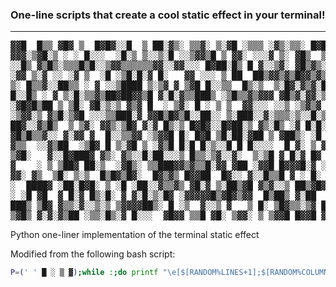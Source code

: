 ### One-line scripts that create a cool static effect in your terminal!
---

<pre>
▓▓█  █▒▒ ▓█▓ ▒  █▓█▓░░█  ▒ ██░▓▒░ ▒▒▓░ ▒░▓█ ░▒▒▒ ░▓▒░▒▒░ █▓██░░▓▒▓ ▓█ █▓▓░▓▓ █▒█▒ █▓██▓  ▒▓░▒▓▒▓▓█░░ ▓█▒▓▓▒█▓░ ░█▓░  ▒ ▓█▓▒▓░ █ █▓█▒▓█░ ██▒ ▓█▓██▓█░▒▓░▒
▓▓▓░▒▓█░▒ ░ ░ █░░░  ░█░▒ ▒░░▒░█ ░░▒▓▓▒█ ▒ ▓▓░ ░░░▓ ▒░ ▓█▒  ▒▓ ░ ▒▓░▓░█▓░ ▒ ██▒░▓▓░▓▓███ ░░░ ░▒█░░ ▓▓ █▓░ █▓ ███▒ ▓▒░   ▓▒░░  ░▒░█░█▒▒▒░█▓ ▒ ▒░░ ▓█▓▒▒▓▓ 
░░█▒ ▓▒█▒░▒▒▒█▒█░░▒▓▓▒▒▒▒▒▒▓▓░░▓▓░░░ █▓██░█▒ █ ▓░░▒▓░ ▓█▒▓▒░▒█ ▓█░ ▒▒█░▒ █▒▒░▓░░▓█▓█  ▓░▒▒▒  ░░█░░▓ ▒▓█░░▓░▒░▓░▒ ░░█░░▓▒▒▓ ██ █   ▒░▓▓ ████▓▒▓ ▓░▓▒░▓█▓░
░▓▓ ▒░▓ ░░ ░▓ ▒  ░█ ░▒█░█░▓ █░   ▓▓ ░░░ ▒ ██  ██▒▓▓▒▓▒█▓▓▒▓▒░▒▓ █ ▒██░▓ ░▒▓░▒▒░ ▓▓▒██░░█▓▓▓█▓▓█▓ ▒█▒▒▓ ░▓█▓█▒ ░▓▓▒█ ▒█▓░░░█▒░▒  ██░   █░░ ▓ ▓██▒▓░▒██▓█ 
▒░ █▒▒▓░░██▒▒ ░ ▓ ░░▒████ ▒░▒▓ ▓ ▒▓█ █░░▒▒  █▒░▒  ▒░█▓░▓▒▓░█░▒▒ █░░█▒░░▓▒▓ ▓░  ▒▓▓░▓▒██░░  █▓░▓▒██ ▒▒█░░░ ░█▒░▓░▒█▒░▓░██ ░▒█░ ▓▒█░▓░▒░██▓░▒▓▒░ █▓ ░ ░░█▓
█░░█▒ ░ ▓ ▒░█░▒▒▓▒██▓██▓▓▒█ ▓░█░▓▒▒███▒ ░▒█▒▒▓▒▓▓▓ ▓█▒▓░▓▓░▒█ ██░▒░░▓█▓ █▒ ▓▓▓▓▒   █▒▒░░ ▓▒▓▒ ██ █░▒░░▒ ▓█░▓░░ ░▓░░ ░▓░▒█ ▓▓░▒▓▒▒█▓▒░ ▓▒██▓▓▒░ ▒▓█▓▓▒█ ░
░▓█▓█▒██ ▒ ▒█░ ▓█░▒░▒ ▓▒▓ █  ░ ▒▓░ █ ░ ▒ ▒  ▓▓░░░ ░░▒ ░▒▓▒▓ ▒▓░  ▒▒░▓▒█▒█▒ █▒▓▒ ▒▒▓ ░█▒░░█ ▒░▓░▒░▓░ ▒░░ ██▓░▒ ▒ █░▓▓▒▒█▒▒▒▒░▓▒▒░░▒ ░▒▒▒█▒█▒▓░▓▓░░█░░  █▒▓
░▒▓▓░▒ ▓▒█░▒▓█ ░░░▒▒███░▓ ▓▓█▒█▓▒█░░██░░ ▒░███░░▓░▒▒▒░▒░░█░▒▒▓ ░░▒▓█▒▓██░▒▓ ▒▒   ░█▒░▒▓▓█░█░ █▓░▓▒░▓█▒  ░▓▓  ▒▒ ░░▓▒▒ ▒▓▓██▒█░▒▓▓ ▒▓▓░▓░░▓▓▒░▓▓██▓▓ ░░ 
██▓░░▓▒█▒  ▒ ▒▓░ ▓▓▒░▒█▓ ▓░▓ █▒░▒ █▓█▓░░█▓██░▒ ▓▒░█▒ ░▓ █░█░▓░ ▒▓█ ▒▒░▒░░ ░ ░█ ░█▓█▒█░▒▓██░▓▓▒▓█▓▒█▓░░▓▒  ░░█░▒▒▓▓░▓░ ▒▓▒░▒▒▓ ▒███▓█  ▒ ▓▓░▓ █ ▒▓▒▒▓░  ░▓ 
▓█▒█▒▒▓░░ ▓░▓▓ ▓  █░░▒▒▓▓ ░▒▓▓█ █░ █▓█ ▒█░██░▓██ ▒ ▓██▒░ ░█ █▓▒▓▓ ▓▒██░░█░▒ █ ░▒▒▒ █▓░ ▒█▒▓ ▒▒▓░▒ ▓▓█   ▒░░▓░░▓▒█▓█░░▒█▓█ ▒░█▓▓▒▓█▒▓▒░▓█▒▒▓▓░▒ █▒█ ░░ █ ▓
▓▒▒  ░░▓▒██  ░▒█▓ █ ▒░▓█ ▒ ░▓▒█ █░█ █░▒░░█ █ █░░░░  █ ▓░ ▒ ▓ ▓  ▓ ░░█▓ ▓▒░█░ ▒▓░ ░█ █▓  ▓ ▒▓ ▓▒░▒▒▓▓▒░░▒▒█▒██░█ ▓▒▒█▒▓░█▒ ▒█░▒ ░ ▓█  ▓░▒ ██░█ ░░██▒█ ▒▓▒█
▒▓█░   ▓░░█▓███▓ ▓▒░ ▓▒░░█░██░░░▒ █▒▒░▒▓░░▓░  ▒░▒█ ▓ █░▓ █▓ ▒░▓█ █ █▓▓█▒█  ▓ ▒░░██ █▒▓█ █▓▓▓▒█  ██▓ ▒█░░▓ ░ ██ ░█ █▓██▒▓▒ ░▓░ ▓█▒▓  ░█▒▒█░░ ██░█▒█ ▓░▓▒ ░
▓    ░ ▒ ▒██▓ ██░▒  ░▓█▒░ ▒▒███▓▓▒▓▒▒█░▓▓ ▓██ ░▓▓█ █▓▓▓█░▓ ░░▓ █▓▒▒  ▓▒▓▒▒▓▓█░▓▓█▒▒░█▓▓░▒█▓▒▒██▒ ▒ ███ ▒▓███ ░ ▒░░  ▒▒▓ ░▒░▓▒▓▓▒░▒▓ ▒█▓▒▒    █ ▒ ▒░▒▒▓ ▓█
▓▓░ ▓▒  ▒█░ ▒░▒  █▒█▓▒█▓░  █▓▒▓▒ █▓▓██  █▓░░ ▓░░█▒▒█ ▓ ░ █░  █░█ █▓ ▒▒█░▓ █  ▒█▒▓ ▒▒ ░ ▒ █ █▓░▓▒░░▓ ▒▓  ▓░▓▒█░▒░█▒█▓█ ░░░ █ █ █  ░░█ ░█▒██░▓▒█ █ █   ░░▒▓
░  ████▓ ░██░█▓█░ ▒ ░█ ░██░░▓▒▒▓▒ ▓█░▓ ▒░██▒▓█ ▓▒▓░░▒ ██▒▓█▓▒█▓░██▒░▓█▓▓▒▒▓▒█▒▒▒ ▒▒ ▓░█░▒░   ▓▒▓░▓▒▒█▒▒▒█▓▓░▒▒  ░ ▓ ▓█▒░▒▒▓▓░░█▓▓ ▓ ░ ░░▓█▒ ▒▒ ░░▓░▓▒█▓██
░ ░█ ▓█  ▓ █░▓ █▒░█░ ▓ ▓░█░▒░█▓ ░▓▓▓▓▓█▒▓█▓▒▓▓  █▒██▒ ▓░██   ▓░█ ██▓ ▓█   ░▓▒▒▓█ █░█░▒ ░░▒█ █▓█░░ ██░▒ █░░██▒██ ▓▒▒░▓ ▒█░ ░▓█▒█ ░ ▒▓▓░▒█░█▓▓░▓░▓ ▓▓▒▒█▒▒█
███▒ ▒█▓ ▓▒▒░▓░░▒░▒ ▒▓▓▓▓██▒░ █ ░▒  ▓░░▒ ▓   ▒ █░ ▒█▓▒▒░▒▓ ██▒░▓█▒▒██░ ▒██▒░▒▓▒█▒ █ █▓ ▓▓░▒░░ ░▒▓░ ▓░██░▒░ ▓░▒░▒█▓ █░██░█▒█▓ ▓░░█▒▒░▒█ ░░█░███▒█▒ ░ ▒▒▒▒░
▒▓█▒ ▓░▓░▓▒██ ░▒▒░█▒░▓ █░░░  ▓█▓▓ ▒▒█ ▓█░ ▒▓▓░ ▒ ▒▓▓█ █▓▓█ ▓  ░▓░ ▓▓▒▓░ ▒▓▒▓▓▓▒█░▓░▓ ▒ ██░▒▒░█ ▒▓▒░▓▓░▓█▓█░▓  ▒░█ ▒  ▒  ▒ ▒▓ ▓░█ █ ░░ ▓▓▒▒█▒▓░█▒ ▓▒▒█▒▓░▓
</pre>

Python one-liner implementation of the terminal static effect

Modified from the following bash script:

``` bash
P=(' ' █ ░ ▒ ▓);while :;do printf "\e[$[RANDOM%LINES+1];$[RANDOM%COLUMNS+1]f${P[$RANDOM%5]}";done
```

